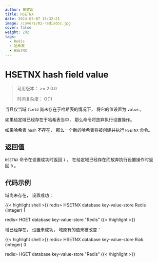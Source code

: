 ```yaml
---
author: 黄健宏
title: HSETNX
date: 2024-03-07 15:32:21
image: /covers/02-redisdoc.jpg
cover: false
weight: 202
tags:
  - Redis
  - 哈希表
  - HSETNX
---
```


# HSETNX hash field value

> 可用版本： >= 2.0.0
> 
> 时间复杂度： O(1)

当且仅当域 `field` 尚未存在于哈希表的情况下， 将它的值设置为 `value` 。

如果给定域已经存在于哈希表当中， 那么命令将放弃执行设置操作。

如果哈希表 `hash` 不存在， 那么一个新的哈希表将被创建并执行 `HSETNX` 命令。

## 返回值

`HSETNX` 命令在设置成功时返回 `1` ， 在给定域已经存在而放弃执行设置操作时返回 `0` 。

## 代码示例

域尚未存在， 设置成功：

{{< highlight shell >}}
redis> HSETNX database key-value-store Redis
(integer) 1

redis> HGET database key-value-store
"Redis"
{{< /highlight >}}

域已经存在， 设置未成功， 域原有的值未被改变：

{{< highlight shell >}}
redis> HSETNX database key-value-store Riak
(integer) 0

redis> HGET database key-value-store
"Redis"
{{< /highlight >}}